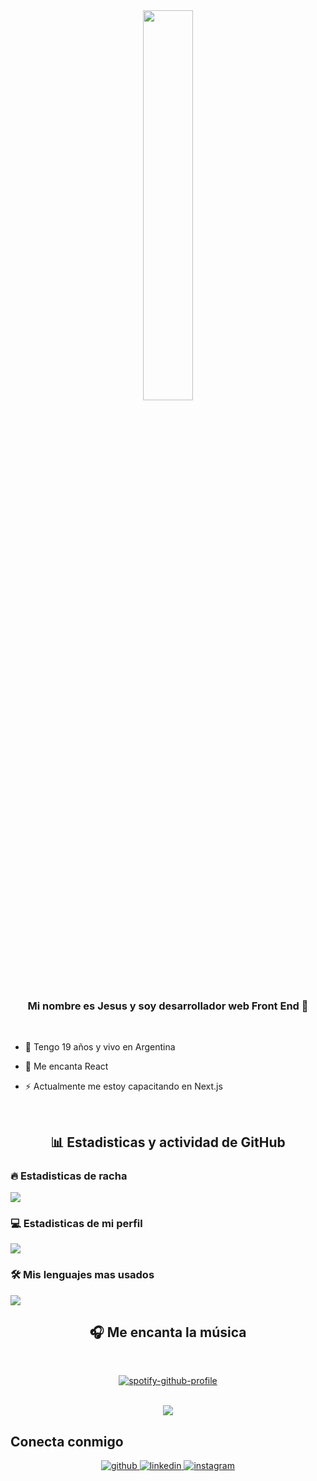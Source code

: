 <div align="center">
<img src="https://rishavanand.github.io/static/images/greetings.gif" align="center" style="width: 40%" />
</div>  

### <div align="center">Mi nombre es Jesus y soy desarrollador web Front End 🚀</div>  
  </br>

- 🔭 Tengo 19 años y vivo en Argentina
  

- 🌱 Me encanta React  
  

- ⚡ Actualmente me estoy capacitando en Next.js
<br/>

<div align="center">
 <h2>📊 Estadisticas y actividad de GitHub </h2>
</div>

<h3>🔥 Estadisticas de racha </h3>

<img src="https://streak-stats.demolab.com/?user=Jesustropro&theme=monokai-metallian&hide_border=true"/>

  <h3>💻 Estadisticas de mi perfil</h3>
<img src="https://denvercoder1-github-readme-stats.vercel.app/api/?username=Jesustropro&show_icons=true&include_all_commits=true&count_private=true&theme=react&hide_border=true&bg_color=1F222E&title_color=F85D7F&icon_color=F8D866"/>

  <h3>🛠️ Mis lenguajes mas usados </h3>

<img src="https://github-readme-stats.vercel.app/api/top-langs/?username=Jesustropro&show_icons=true&theme=react&layout=compact&hide_border=true&bg_color=1F222E&title_color=F85D7F&icon_color=F8D866&hide=Jupyter%20Notebook"/>
 <div align="center">
<h2>🎧 Me encanta la música </h3>
</br>

[![spotify-github-profile](https://spotify-github-profile.vercel.app/api/view?uid=31ls2iphkv5tnlb7nz6ftuefkkky&cover_image=true&theme=default&show_offline=false&background_color=121212)](https://github.com/kittinan/spotify-github-profile)

</div>

</br>
<div align="center">
<img src="https://komarev.com/ghpvc/?username=Jesustropro&&style=flat-square" align="center" />
</div>  


## Conecta conmigo 
<div align="center">
<a href="https://github.com/Jesustropro" target="_blank">
<img src=https://img.shields.io/badge/github-%2324292e.svg?&style=for-the-badge&logo=github&logoColor=white alt=github style="margin-bottom: 5px;" />
</a>
<a href="https://www.linkedin.com/in/jesus-daniel-mora-trovat" target="_blank">
<img src=https://img.shields.io/badge/linkedin-%231E77B5.svg?&style=for-the-badge&logo=linkedin&logoColor=white alt=linkedin style="margin-bottom: 5px;" />
</a>

<a href="https://www.instagram.com/djesusmt/" target="_blank">
<img src=https://img.shields.io/badge/instagram-%23000000.svg?&style=for-the-badge&logo=instagram&logoColor=white alt=instagram style="margin-bottom: 5px;" />
</a>  
</div>  
